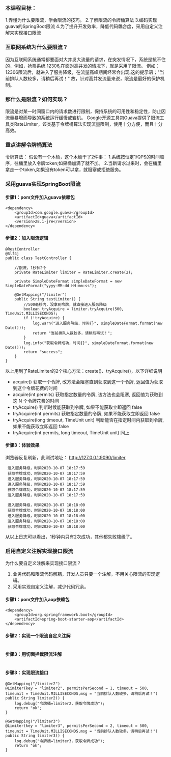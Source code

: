 
### 本课程目标：
1.弄懂为什么要限流，学会限流的技巧。
2.了解限流的令牌桶算法
3.编码实现guava的SpringBoot限流
4.为了提升开发效率，降低代码耦合度，采用自定义注解来实现接口限流

### 互联网系统为什么要限流？
因为互联网系统通常都要面对大并发大流量的请求，在突发情况下，系统是抗不住的，例如，抢票系统 12306,在面对高并发的情况下，就是采用了限流。
例如：12306限流后，就进入了服务降级，在流量高峰期间经常会出现,这的提示语；"当前排队人数较多，请稍后再试！"
故，针对高并发流量来说，限流是最好的保护机制。

### 那什么是限流？如何实现？
限流是对某一时间窗口内的请求数进行限制，保持系统的可用性和稳定性，防止因流量暴增而导致的系统运行缓慢或宕机。
Google开源工具包Guava提供了限流工具类RateLimiter，该类基于令牌桶算法实现流量限制，使用十分方便，而且十分高效。

### 重点讲解令牌桶算法
令牌算法：
假设有一个木桶，这个木桶干了2件事：
1.系统按恒定1/QPS的时间顺序，往桶里放入令牌token;如果桶加满了就不加。
2.当新请求过来时，会在桶里拿走一个token,如果没有token可以拿，就阻塞或拒绝服务。
### 采用guava实现SpringBoot限流
#### 步骤1：pom文件加入guava依赖包
```
<dependency>
    <groupId>com.google.guava</groupId>
    <artifactId>guava</artifactId>
    <version>28.1-jre</version>
</dependency>
```
#### 步骤2：加入限流逻辑
```
@RestController
@Slf4j
public class TestController {

    //限流，1秒钟2个
    private RateLimiter limiter = RateLimiter.create(2);

    private SimpleDateFormat simpleDateFormat = new SimpleDateFormat("yyyy-MM-dd HH:mm:ss");

    @GetMapping("/limiter")
    public String testLimiter() {
        //500毫秒内，没拿到令牌，就直接进入服务降级
        boolean tryAcquire = limiter.tryAcquire(500, TimeUnit.MILLISECONDS);
        if (!tryAcquire) {
            log.warn("进入服务降级，时间{}", simpleDateFormat.format(new Date()));
            return "当前排队人数较多，请稍后再试！";
        }
        log.info("获取令牌成功，时间{}", simpleDateFormat.format(new Date()));
        return "success";
    }
}
```
以上用到了RateLimiter的2个核心方法：create()、tryAcquire()，以下详细说明
- acquire()	             获取一个令牌, 改方法会阻塞直到获取到这一个令牌, 返回值为获取到这个令牌花费的时间
- acquire(int permits)	 获取指定数量的令牌, 该方法也会阻塞, 返回值为获取到这 N 个令牌花费的时间
- tryAcquire()	         判断时候能获取到令牌, 如果不能获取立即返回 false
- tryAcquire(int permits)	获取指定数量的令牌, 如果不能获取立即返回 false
- tryAcquire(long timeout, TimeUnit unit)	判断能否在指定时间内获取到令牌, 如果不能获取立即返回 false
- tryAcquire(int permits, long timeout, TimeUnit unit)	同上

#### 步骤3：体验效果
浏览器反复刷新，此测试地址： http://127.0.0.1:9090/limiter
```
 进入服务降级，时间2020-10-07 18:17:59
 获取令牌成功，时间2020-10-07 18:17:59
 进入服务降级，时间2020-10-07 18:17:59
 进入服务降级，时间2020-10-07 18:17:59
 获取令牌成功，时间2020-10-07 18:17:59
 进入服务降级，时间2020-10-07 18:17:59

 进入服务降级，时间2020-10-07 18:18:00
 获取令牌成功，时间2020-10-07 18:18:00
 进入服务降级，时间2020-10-07 18:18:00
 进入服务降级，时间2020-10-07 18:18:00
 获取令牌成功，时间2020-10-07 18:18:00
```
从以上日志可以看出，1秒钟内只有2次成功，其他都失败降级了。

### 启用自定义注解实现接口限流
为什么要自定义注解来实现接口限流？
1. 业务代码和限流代码解耦，开发人员只要一个注解，不用关心限流的实现逻辑。
1. 采用实现自定义注解，减少代码冗余。
#### 步骤1：pom文件加入aop依赖包
```
<dependency>
    <groupId>org.springframework.boot</groupId>
    <artifactId>spring-boot-starter-aop</artifactId>
</dependency>
```
#### 步骤2：实现一个限流自定义注解
```

```
#### 步骤3：用切面拦截限流注解
```

```
#### 步骤3：实现限流接口
```
@GetMapping("/limiter2")
@Limiter(key = "limiter2", permitsPerSecond = 1, timeout = 500, timeunit = TimeUnit.MILLISECONDS,msg = "当前排队人数较多，请稍后再试！")
public String limiter2() {
    log.debug("令牌桶=limiter2，获取令牌成功");
    return "ok";
}

@GetMapping("/limiter3")
@Limiter(key = "limiter3", permitsPerSecond = 2, timeout = 500, timeunit = TimeUnit.MILLISECONDS,msg = "当前排队人数较多，请稍后再试！")
public String limiter3() {
    log.debug("令牌桶=limiter3，获取令牌成功");
    return "ok";
}
```